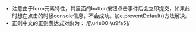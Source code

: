 - 注意由于form元素特性，其里面的button按钮点击事件后会立即提交，如果此时想在点击的时候console信息，不会成功。加e.preventDefault()方法解决。
- 正则中文的正则表达式对象为： /[\u4e00-\u9fa5]/